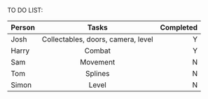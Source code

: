 TO DO LIST:

| Person        | Tasks         | Completed  |
| ------------- |:-------------:| -----:|
| Josh      | Collectables, doors, camera, level | Y |
| Harry      | Combat      |   Y |
| Sam | Movement      |    N |
| Tom | Splines      |    N |
| Simon | Level      |    N |
